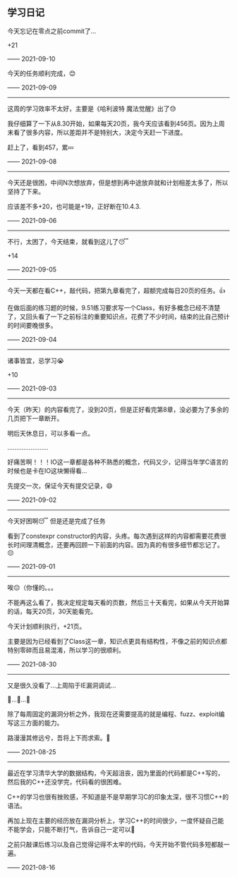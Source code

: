 ## 学习日记

今天忘记在零点之前commit了...

+21

—— 2021-09-10

今天的任务顺利完成，😊

—— 2021-09-09

---

这周的学习效率不太好，主要是《哈利波特 魔法觉醒》出了😓

我仔细算了一下从8.30开始，如果每天20页，我今天应该看到456页。因为上周末看了很多内容，所以差距并不是特别大，决定今天赶一下进度。

赶上了，看到457，累💤

—— 2021-09-08

---

今天还是很困，中间N次想放弃，但是想到再中途放弃就和计划相差太多了，所以坚持了下来。

应该差不多+20，也可能是+19，正好断在10.4.3.

—— 2021-09-06

---

不行，太困了，今天结束，就看到这儿了😴

+14

—— 2021-09-05

---

今天一天都在看C++，敲代码，把第九章看完了，超额完成每日20页的任务。👍

在做后面的练习题的时候，9.51练习要求写一个Class，有好多概念已经不清楚了，又回头看了一下之前标注的重要知识点，花费了不少时间，结束的比自己预计的时间要晚很多。

—— 2021-09-04

---

诸事皆宜，忌学习😭

+10

—— 2021-09-03

---

今天（昨天）的内容看完了，没到20页，但是正好看完第8章，没必要为了多余的几页把下一章断开。

明后天休息日，可以多看一点。

.......................

好痛苦啊！！！IO这一章都是各种不熟悉的概念，代码又少，记得当年学C语言的时候也是卡在IO这块懒得看...

先提交一次，保证今天有提交记录，😄

—— 2021-09-02

---

今天好困啊😴 但是还是完成了任务

看到了constexpr constructor的内容，头疼。每次遇到这样的内容都需要花费很长时间理清概念，还要再回顾一下前面的内容。因为真的有很多细节都忘记了。😔

—— 2021-09-01

---

唉😔（你懂的。。。

不能再这么看了，我决定规定每天看的页数，然后三十天看完，如果从今天开始算的话，每天20页，30天能看完。

今天计划顺利执行，+21页。

主要是因为已经看到了Class这一章，知识点更具有结构性，不像之前的知识点都特别零碎而且易混淆，所以学习的很顺利。

—— 2021-08-30

---

又是很久没看了...上周陷于IE漏洞调试...

🐌...🐌...🐌

除了每周固定的漏洞分析之外，我现在还需要提高的就是编程、fuzz、exploit编写这三方面的能力。

路漫漫其修远兮，吾将上下而求索。💪

—— 2021-08-25

---

最近在学习清华大学的数据结构，今天超沮丧，因为里面的代码都是C++写的，然后我的C++还没学完，代码看的很困难。

C++的学习也很有挫败感，不知道是不是早期学习C的印象太深，很不习惯C++的语法。

再加上现在主要的经历放在漏洞分析上，学习C++的时间很少，一度怀疑自己能不能学会，只能不断打气，告诉自己一定可以💪

之前只敲课后练习以及自己觉得记得不太牢的代码，今天开始不管代码多短都敲一遍。

—— 2021-08-16
